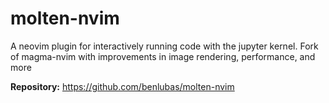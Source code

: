# molten-nvim

A neovim plugin for interactively running code with the jupyter kernel. Fork of magma-nvim with improvements in image rendering, performance, and more

**Repository:** <https://github.com/benlubas/molten-nvim>
